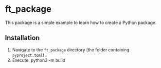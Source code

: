 # ft_package

This package is a simple example to learn how to create a Python package.

## Installation

1. Navigate to the `ft_package` directory (the folder containing `pyproject.toml`).
2. Execute: python3 -m build
